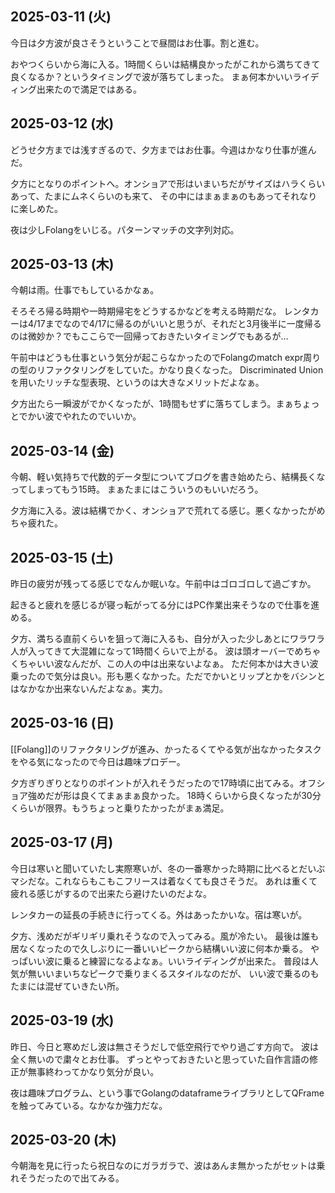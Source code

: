 ## 2025-03-11 (火)

今日は夕方波が良さそうということで昼間はお仕事。割と進む。

おやつくらいから海に入る。1時間くらいは結構良かったがこれから満ちてきて良くなるか？というタイミングで波が落ちてしまった。
まぁ何本かいいライディング出来たので満足ではある。

## 2025-03-12 (水)

どうせ夕方までは浅すぎるので、夕方まではお仕事。今週はかなり仕事が進んだ。

夕方にとなりのポイントへ。オンショアで形はいまいちだがサイズはハラくらいあって、たまにムネくらいのも来て、
その中にはまぁまぁのもあってそれなりに楽しめた。

夜は少しFolangをいじる。パターンマッチの文字列対応。

## 2025-03-13 (木)

今朝は雨。仕事でもしているかなぁ。

そろそろ帰る時期や一時期帰宅をどうするかなどを考える時期だな。
レンタカーは4/17までなので4/17に帰るのがいいと思うが、それだと3月後半に一度帰るのは微妙か？でもここらで一回帰っておきたいタイミングでもあるが…

午前中はどうも仕事という気分が起こらなかったのでFolangのmatch expr周りの型のリファクタリングをしていた。かなり良くなった。
Discriminated Unionを用いたリッチな型表現、というのは大きなメリットだよなぁ。

夕方出たら一瞬波がでかくなったが、1時間もせずに落ちてしまう。まぁちょっとでかい波でやれたのでいいか。

## 2025-03-14 (金)

今朝、軽い気持ちで代数的データ型についてブログを書き始めたら、結構長くなってしまってもう15時。
まぁたまにはこういうのもいいだろう。

夕方海に入る。波は結構でかく、オンショアで荒れてる感じ。悪くなかったがめちゃ疲れた。

## 2025-03-15 (土)

昨日の疲労が残ってる感じでなんか眠いな。午前中はゴロゴロして過ごすか。

起きると疲れを感じるが寝っ転がってる分にはPC作業出来そうなので仕事を進める。

夕方、満ちる直前くらいを狙って海に入るも、自分が入った少しあとにワラワラ人が入ってきて大混雑になって1時間くらいで上がる。
波は頭オーバーでめちゃくちゃいい波なんだが、この人の中は出来ないよなぁ。
ただ何本かは大きい波乗ったので気分は良い。形も悪くなかった。ただでかいとリップとかをバシンとはなかなか出来ないんだよなぁ。実力。

## 2025-03-16 (日)

[[Folang]]のリファクタリングが進み、かったるくてやる気が出なかったタスクをやる気になったので今日は趣味プロデー。

夕方ぎりぎりとなりのポイントが入れそうだったので17時頃に出てみる。オフショア強めだが形は良くてまぁまぁ良かった。
18時くらいから良くなったが30分くらいが限界。もうちょっと乗りたかったがまぁ満足。

## 2025-03-17 (月)

今日は寒いと聞いていたし実際寒いが、冬の一番寒かった時期に比べるとだいぶマシだな。これならもこもこフリースは着なくても良さそうだ。
あれは重くて疲れる感じがするので出来たら避けたいのだよな。

レンタカーの延長の手続きに行ってくる。外はあったかいな。宿は寒いが。

夕方、浅めだがギリギリ乗れそうなので入ってみる。風が冷たい。
最後は誰も居なくなったので久しぶりに一番いいピークから結構いい波に何本か乗る。
やっぱいい波に乗ると練習になるよなぁ。いいライディングが出来た。
普段は人気が無いいまいちなピークで乗りまくるスタイルなのだが、
いい波で乗るのもたまには混ぜていきたい所。

## 2025-03-19 (水)

昨日、今日と寒めだし波は無さそうだしで低空飛行でやり過ごす方向で。
波は全く無いので粛々とお仕事。
ずっとやっておきたいと思っていた自作言語の修正が無事終わってかなり気分が良い。

夜は趣味プログラム、という事でGolangのdataframeライブラリとしてQFrameを触ってみている。なかなか強力だな。

## 2025-03-20 (木)

今朝海を見に行ったら祝日なのにガラガラで、波はあんま無かったがセットは乗れそうだったので出てみる。